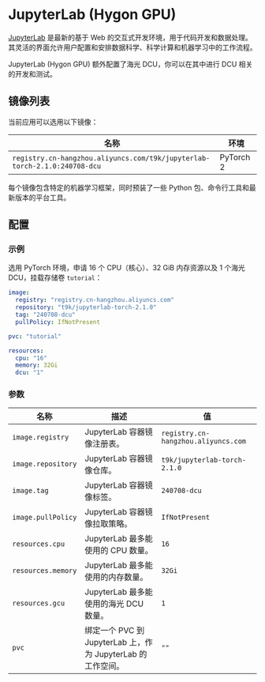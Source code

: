 # JupyterLab (Hygon GPU)

[JupyterLab](https://github.com/jupyterlab/jupyterlab) 是最新的基于 Web 的交互式开发环境，用于代码开发和数据处理。其灵活的界面允许用户配置和安排数据科学、科学计算和机器学习中的工作流程。

JupyterLab (Hygon GPU) 额外配置了海光 DCU，你可以在其中进行 DCU 相关的开发和测试。

## 镜像列表

当前应用可以选用以下镜像：

| 名称                                                                      | 环境      |
| ------------------------------------------------------------------------- | --------- |
| `registry.cn-hangzhou.aliyuncs.com/t9k/jupyterlab-torch-2.1.0:240708-dcu` | PyTorch 2 |

每个镜像包含特定的机器学习框架，同时预装了一些 Python 包、命令行工具和最新版本的平台工具。

## 配置

### 示例

选用 PyTorch 环境，申请 16 个 CPU（核心）、32 GiB 内存资源以及 1 个海光 DCU，挂载存储卷 `tutorial`：

```yaml
image:
  registry: "registry.cn-hangzhou.aliyuncs.com"
  repository: "t9k/jupyterlab-torch-2.1.0"
  tag: "240708-dcu"
  pullPolicy: IfNotPresent

pvc: "tutorial"

resources:
  cpu: "16"
  memory: 32Gi
  dcu: "1"
```

### 参数

| 名称               | 描述                                                          | 值             |
| ------------------ | ------------------------------------------------------------- | -------------- |
| `image.registry`   | JupyterLab 容器镜像注册表。                                  | `registry.cn-hangzhou.aliyuncs.com`           |
| `image.repository` | JupyterLab 容器镜像仓库。                                    | `t9k/jupyterlab-torch-2.1.0`           |
| `image.tag`        | JupyterLab 容器镜像标签。                                    | `240708-dcu`           |
| `image.pullPolicy` | JupyterLab 容器镜像拉取策略。                                | `IfNotPresent` |
| `resources.cpu`    | JupyterLab 最多能使用的 CPU 数量。                           | `16`           |
| `resources.memory` | JupyterLab 最多能使用的内存数量。                            | `32Gi`         |
| `resources.gcu`    | JupyterLab 最多能使用的海光 DCU 数量。                       | `1`            |
| `pvc`              | 绑定一个 PVC 到 JupyterLab 上，作为 JupyterLab 的工作空间。 | `""`           |
